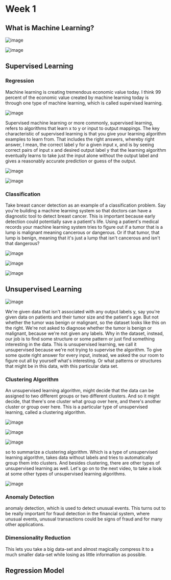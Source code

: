 # Week 1

## What is Machine Learning?

![image](https://user-images.githubusercontent.com/60442877/182260824-65d2f6a5-a6d1-4180-9e30-71e1965a7d9d.png)

![image](https://user-images.githubusercontent.com/60442877/182261202-732401d2-adf9-420c-8282-a15d44ec9b84.png)

## Supervised Learning

### Regression

Machine learning is creating tremendous economic value today. I think 99 percent of the economic value created by machine learning today is through one type of machine learning, which is called supervised learning. 

![image](https://user-images.githubusercontent.com/60442877/182261515-bb570110-04fd-48c1-8589-ea690994beb1.png)

Supervised machine learning or more commonly, supervised learning, refers to algorithms that learn x to y or input to output mappings. The key characteristic of supervised learning is that you give your learning algorithm examples to learn from. That includes the right answers, whereby right answer, I mean, the correct label y for a given input x, and is by seeing correct pairs of input x and desired output label y that the learning algorithm eventually learns to take just the input alone without the output label and gives a reasonably accurate prediction or guess of the output.

![image](https://user-images.githubusercontent.com/60442877/182262953-e940ac3c-3fe6-41de-b417-5327033a9501.png)

![image](https://user-images.githubusercontent.com/60442877/182263226-492a73be-913d-4366-bd49-9f5617b220d2.png)

### Classification

Take breast cancer detection as an example of a classification problem. Say you're building a machine learning system so that doctors can have a diagnostic tool to detect breast cancer. This is important because early detection could potentially save a patient's life. Using a patient's medical records your machine learning system tries to figure out if a tumor that is a lump is malignant meaning cancerous or dangerous. Or if that tumor, that lump is benign, meaning that it's just a lump that isn't cancerous and isn't that dangerous? 

![image](https://user-images.githubusercontent.com/60442877/182265430-1d2cc0d2-0e67-45ef-ae74-f4f3bcdfa0cf.png)

![image](https://user-images.githubusercontent.com/60442877/182265546-ab48f4c0-b644-4bd1-a507-48b1dce693f3.png)

![image](https://user-images.githubusercontent.com/60442877/182265814-43c09653-85d4-49f0-99b1-4bce3564709a.png)

## Unsupervised Learning

![image](https://user-images.githubusercontent.com/60442877/182266473-25a1b846-28e8-4b0d-a564-a1acad066b3c.png)

We're given data that isn't associated with any output labels y, say you're given data on patients and their tumor size and the patient's age. But not whether the tumor was benign or malignant, so the dataset looks like this on the right. We're not asked to diagnose whether the tumor is benign or malignant, because we're not given any labels. Why in the dataset, instead, our job is to find some structure or some pattern or just find something interesting in the data. This is unsupervised learning, we call it unsupervised because we're not trying to supervise the algorithm. To give some quote right answer for every input, instead, we asked the our room to figure out all by yourself what's interesting. Or what patterns or structures that might be in this data, with this particular data set.

### Clustering Algorithm

An unsupervised learning algorithm, might decide that the data can be assigned to two different groups or two different clusters. And so it might decide, that there's one cluster what group over here, and there's another cluster or group over here. This is a particular type of unsupervised learning, called a clustering algorithm.

![image](https://user-images.githubusercontent.com/60442877/182266910-b673ed90-cfd9-4cf2-8ddb-0bda2205cab3.png)

![image](https://user-images.githubusercontent.com/60442877/182267089-07b5df7e-1f5c-4bc2-b4df-a70c5658f219.png)

![image](https://user-images.githubusercontent.com/60442877/182267238-50cbb14e-3ce3-4dea-acf2-9734ee5489eb.png)

so to summarize a clustering algorithm. Which is a type of unsupervised learning algorithm, takes data without labels and tries to automatically group them into clusters. And besides clustering, there are other types of unsupervised learning as well. Let's go on to the next video, to take a look at some other types of unsupervised learning algorithms.

![image](https://user-images.githubusercontent.com/60442877/182267827-63ceecc4-d7fa-4f8b-9a5e-adb31204fb03.png)

### Anomaly Detection

anomaly detection, which is used to detect unusual events. This turns out to be really important for fraud detection in the financial system, where unusual events, unusual transactions could be signs of fraud and for many other applications.

### Dimensionality Reduction

This lets you take a big data-set and almost magically compress it to a much smaller data-set while losing as little information as possible.


## Regression Model











